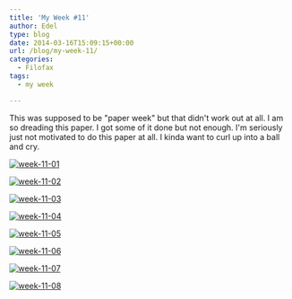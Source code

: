 ```yaml
---
title: 'My Week #11'
author: Edel
type: blog
date: 2014-03-16T15:09:15+00:00
url: /blog/my-week-11/
categories:
  - Filofax
tags:
  - my week

---
```

This was supposed to be "paper week" but that didn't work out at all. I am so dreading this paper. I got some of it done but not enough. I'm seriously just not motivated to do this paper at all. I kinda want to curl up into a ball and cry.

[<img src="http://erzadel.net/blog/wp-content/uploads/2014/03/week-11-01.png" alt="week-11-01" class="img-responsive" />][1]

[<img src="http://erzadel.net/blog/wp-content/uploads/2014/03/week-11-02.png" alt="week-11-02" class="img-responsive" />][2]

[<img src="http://erzadel.net/blog/wp-content/uploads/2014/03/week-11-03.png" alt="week-11-03" class="img-responsive" />][3]

[<img src="http://erzadel.net/blog/wp-content/uploads/2014/03/week-11-04.png" alt="week-11-04" class="img-responsive" />][4]

[<img src="http://erzadel.net/blog/wp-content/uploads/2014/03/week-11-05.png" alt="week-11-05" class="img-responsive" />][5]

[<img src="http://erzadel.net/blog/wp-content/uploads/2014/03/week-11-06.png" alt="week-11-06" class="img-responsive" />][6]

[<img src="http://erzadel.net/blog/wp-content/uploads/2014/03/week-11-07.png" alt="week-11-07" class="img-responsive" />][7]

[<img src="http://erzadel.net/blog/wp-content/uploads/2014/03/week-11-08.png" alt="week-11-08" class="img-responsive" />][8]




 [1]: http://erzadel.net/blog/wp-content/uploads/2014/03/week-11-01.png
 [2]: http://erzadel.net/blog/wp-content/uploads/2014/03/week-11-02.png
 [3]: http://erzadel.net/blog/wp-content/uploads/2014/03/week-11-03.png
 [4]: http://erzadel.net/blog/wp-content/uploads/2014/03/week-11-04.png
 [5]: http://erzadel.net/blog/wp-content/uploads/2014/03/week-11-05.png
 [6]: http://erzadel.net/blog/wp-content/uploads/2014/03/week-11-06.png
 [7]: http://erzadel.net/blog/wp-content/uploads/2014/03/week-11-07.png
 [8]: http://erzadel.net/blog/wp-content/uploads/2014/03/week-11-08.png